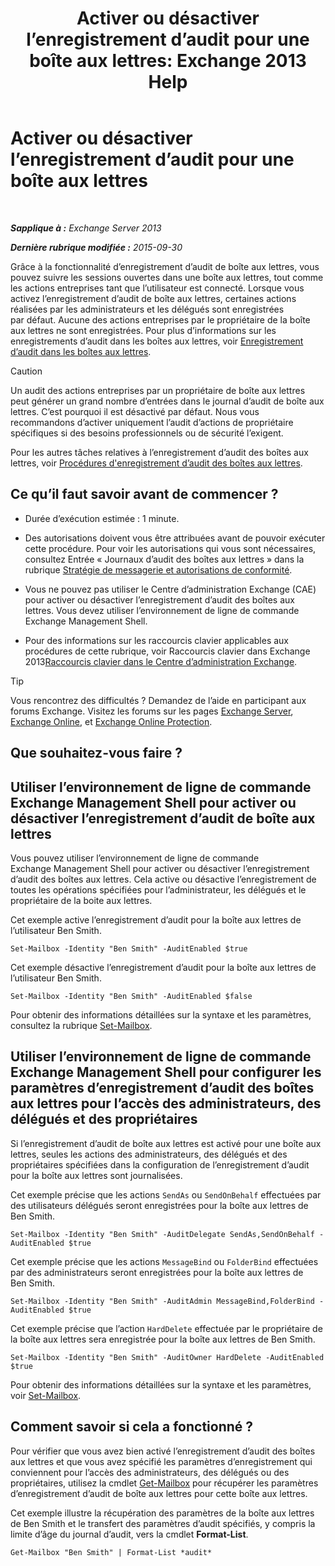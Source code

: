 ﻿---
title: 'Activer ou désactiver l’enregistrement d’audit pour une boîte aux lettres: Exchange 2013 Help'
TOCTitle: Activer ou désactiver l’enregistrement d’audit pour une boîte aux lettres
ms:assetid: c4bbfd52-6196-49c7-8c31-777fbbee11f2
ms:mtpsurl: https://technet.microsoft.com/fr-fr/library/Ff461937(v=EXCHG.150)
ms:contentKeyID: 50479126
ms.date: 04/24/2018
mtps_version: v=EXCHG.150
ms.translationtype: HT
---

# Activer ou désactiver l’enregistrement d’audit pour une boîte aux lettres

 

_**Sapplique à :** Exchange Server 2013_

_**Dernière rubrique modifiée :** 2015-09-30_

Grâce à la fonctionnalité d’enregistrement d’audit de boîte aux lettres, vous pouvez suivre les sessions ouvertes dans une boîte aux lettres, tout comme les actions entreprises tant que l’utilisateur est connecté. Lorsque vous activez l’enregistrement d’audit de boîte aux lettres, certaines actions réalisées par les administrateurs et les délégués sont enregistrées par défaut. Aucune des actions entreprises par le propriétaire de la boîte aux lettres ne sont enregistrées. Pour plus d’informations sur les enregistrements d’audit dans les boîtes aux lettres, voir [Enregistrement d’audit dans les boîtes aux lettres](mailbox-audit-logging-exchange-2013-help.md).

> [!CAUTION]
> Un audit des actions entreprises par un propriétaire de boîte aux lettres peut générer un grand nombre d’entrées dans le journal d’audit de boîte aux lettres. C’est pourquoi il est désactivé par défaut. Nous vous recommandons d’activer uniquement l’audit d’actions de propriétaire spécifiques si des besoins professionnels ou de sécurité l’exigent.


Pour les autres tâches relatives à l’enregistrement d’audit des boîtes aux lettres, voir [Procédures d'enregistrement d’audit des boîtes aux lettres](mailbox-audit-logging-procedures-exchange-2013-help.md).

## Ce qu’il faut savoir avant de commencer ?

  - Durée d’exécution estimée : 1 minute.

  - Des autorisations doivent vous être attribuées avant de pouvoir exécuter cette procédure. Pour voir les autorisations qui vous sont nécessaires, consultez Entrée « Journaux d’audit des boîtes aux lettres » dans la rubrique [Stratégie de messagerie et autorisations de conformité](messaging-policy-and-compliance-permissions-exchange-2013-help.md).

  - Vous ne pouvez pas utiliser le Centre d’administration Exchange (CAE) pour activer ou désactiver l’enregistrement d’audit des boîtes aux lettres. Vous devez utiliser l’environnement de ligne de commande Exchange Management Shell.

  - Pour des informations sur les raccourcis clavier applicables aux procédures de cette rubrique, voir Raccourcis clavier dans Exchange 2013[Raccourcis clavier dans le Centre d’administration Exchange](keyboard-shortcuts-in-the-exchange-admin-center-exchange-online-protection-help.md).

> [!TIP]
> Vous rencontrez des difficultés ? Demandez de l’aide en participant aux forums Exchange. Visitez les forums sur les pages <a href="https://go.microsoft.com/fwlink/p/?linkid=60612">Exchange Server</a>, <a href="https://go.microsoft.com/fwlink/p/?linkid=267542">Exchange Online</a>, et <a href="https://go.microsoft.com/fwlink/p/?linkid=285351">Exchange Online Protection</a>.


## Que souhaitez-vous faire ?

## Utiliser l’environnement de ligne de commande Exchange Management Shell pour activer ou désactiver l’enregistrement d’audit de boîte aux lettres

Vous pouvez utiliser l’environnement de ligne de commande Exchange Management Shell pour activer ou désactiver l’enregistrement d’audit des boîtes aux lettres. Cela active ou désactive l’enregistrement de toutes les opérations spécifiées pour l’administrateur, les délégués et le propriétaire de la boite aux lettres.

Cet exemple active l’enregistrement d’audit pour la boîte aux lettres de l’utilisateur Ben Smith.

    Set-Mailbox -Identity "Ben Smith" -AuditEnabled $true

Cet exemple désactive l’enregistrement d’audit pour la boîte aux lettres de l’utilisateur Ben Smith.

    Set-Mailbox -Identity "Ben Smith" -AuditEnabled $false

Pour obtenir des informations détaillées sur la syntaxe et les paramètres, consultez la rubrique [Set-Mailbox](https://technet.microsoft.com/fr-fr/library/bb123981\(v=exchg.150\)).

## Utiliser l’environnement de ligne de commande Exchange Management Shell pour configurer les paramètres d’enregistrement d’audit des boîtes aux lettres pour l’accès des administrateurs, des délégués et des propriétaires

Si l’enregistrement d’audit de boîte aux lettres est activé pour une boîte aux lettres, seules les actions des administrateurs, des délégués et des propriétaires spécifiées dans la configuration de l’enregistrement d’audit pour la boîte aux lettres sont journalisées.

Cet exemple précise que les actions `SendAs` ou `SendOnBehalf` effectuées par des utilisateurs délégués seront enregistrées pour la boîte aux lettres de Ben Smith.

    Set-Mailbox -Identity "Ben Smith" -AuditDelegate SendAs,SendOnBehalf -AuditEnabled $true

Cet exemple précise que les actions `MessageBind` ou `FolderBind` effectuées par des administrateurs seront enregistrées pour la boîte aux lettres de Ben Smith.

    Set-Mailbox -Identity "Ben Smith" -AuditAdmin MessageBind,FolderBind -AuditEnabled $true

Cet exemple précise que l’action `HardDelete` effectuée par le propriétaire de la boîte aux lettres sera enregistrée pour la boîte aux lettres de Ben Smith.

    Set-Mailbox -Identity "Ben Smith" -AuditOwner HardDelete -AuditEnabled $true

Pour obtenir des informations détaillées sur la syntaxe et les paramètres, voir [Set-Mailbox](https://technet.microsoft.com/fr-fr/library/bb123981\(v=exchg.150\)).

## Comment savoir si cela a fonctionné ?

Pour vérifier que vous avez bien activé l’enregistrement d’audit des boîtes aux lettres et que vous avez spécifié les paramètres d’enregistrement qui conviennent pour l’accès des administrateurs, des délégués ou des propriétaires, utilisez la cmdlet [Get-Mailbox](https://technet.microsoft.com/fr-fr/library/bb123685\(v=exchg.150\)) pour récupérer les paramètres d’enregistrement d’audit de boîte aux lettres pour cette boîte aux lettres.

Cet exemple illustre la récupération des paramètres de la boîte aux lettres de Ben Smith et le transfert des paramètres d’audit spécifiés, y compris la limite d’âge du journal d’audit, vers la cmdlet **Format-List**.

    Get-Mailbox "Ben Smith" | Format-List *audit*

